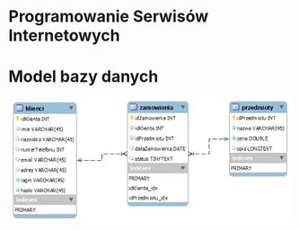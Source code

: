 # Programowanie Serwisów Internetowych

# Model bazy danych
![alt text](https://raw.githubusercontent.com/Marik990/PSInt/Michal/db_schema.png)
